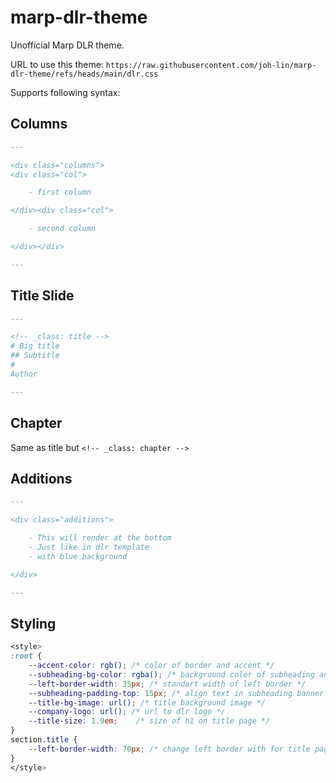 # marp-dlr-theme

Unofficial Marp DLR theme.

URL to use this theme:
`https://raw.githubusercontent.com/joh-lin/marp-dlr-theme/refs/heads/main/dlr.css`

Supports following syntax:

## Columns
```md
---

<div class="columns">
<div class="col">

    - first column

</div><div class="col">

    - second column

</div></div>

---
```

## Title Slide
```md
---

<!-- _class: title -->
# Big title
## Subtitle
#
Author

---
```

## Chapter
Same as title but
`<!-- _class: chapter -->`

## Additions
```md
---

<div class="additions">

    - This will render at the bottom
    - Just like in dlr template
    - with blue background

</div>

---
```

## Styling
```css
<style>
:root {
    --accent-color: rgb(); /* color of border and accent */
    --subheading-bg-color: rgba(); /* background color of subheading and additions banner */
    --left-border-width: 35px; /* standart width of left border */
    --subheading-padding-top: 15px; /* align text in subheading banner */
    --title-bg-image: url(); /* title background image */
    --company-logo: url(); /* url to dlr logo */
    --title-size: 1.9em;    /* size of h1 on title page */
}
section.title {
    --left-border-width: 70px; /* change left border with for title page */
}
</style>
```